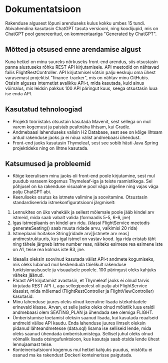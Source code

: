 # Dokumentatsioon
Rakenduse algusest lõpuni arenduseks kulus kokku umbes 15 tundi. Abivahendina kasutasin ChatGPT tasuta versiooni, ning koodijupid, mis on ChatGPT pool genereeritud, on kommentaariga "Generated by ChatGPT".

## Mõtted ja otsused enne arendamise algust
Kuna hetkel on minu suureks nõrkuseks front-end arendus, siis otsustasin panna alustuseks rõhku REST API kirjutamisele. API meetodid on nähtavad failis FlightRestController. 
API kirjutamisel võtsin palju eeskuju oma ühest varasemast projektist "finance-tracker", mis on nähtav minu GitHubis.
Otsisin alguses internetist avalikku API-t, mida kasutada, kuid ainus võimalus, mis leidsin pakkus 100 API päringut kuus, seega otsustasin luua ise enda API.

## Kasutatud tehnoloogiad
- Projekti tööriistaks otsustain kasutada Mavenit, sest sellega on mul varem kogemust ja paistab pealtnäha lihtsam, kui Gradle.
- Andmebaasi lahenduseks valisin H2 Database, sest see on kõige lihtsam antud rakenduse jaoks ja ei nõua välist andmebaasi ühendust.
- Front-end jaoks kasutasin Thymeleaf, sest see sobib hästi Java Spring projektideks ning on lihtne kasutada.

## Katsumused ja probleemid
- Kõige keerulisem minu jaoks oli front-end poole kirjutamine, sest mul puudub varasem kogemus Thymeleaf-iga ja teiste raamistikega. Sel põhjusel on ka rakenduse visuaalne pool väga algeline ning vajas väga palju ChatGPT abi.
- Keeruliseks osutus ka istmete valimine ja soovitamine. Otsustasin standardiseerida istmekonfiguratsiooni järgmiselt:
1. Lennukites on üks vahekäik ja sellest mõlemale poole jääb kindel arv istmeid, mida saab vabalt valida (formaadis 5-5, 6-6, jne)
2. Igas istmeplaanis on kindel arv ridu. (klassi FlightService meetodis generateSeating() saab muuta ridade arvu, vaikimisi 20 rida)
3. Istmeplaani hoitakse String[ridade arv][istmete arv reas] andmestruktuuris, kus igal istmel on vastav kood. Iga rida eristab täht ning tähele järgneb istme number reas, näiteks esimese rea esimene iste on A1, teise rea kolmas iste B3, jne.
- Ideaalis oleksin soovinud kasutada välist API-t andmete kogumiseks, mis oleks lubanud mul keskenduda täielikult rakenduse funktsionaalsusele ja visuaalsele poolele. 100 päringust oleks kahjuks väheks jäänud.
- Pärast API kirjutamist avastasin, et Thymeleaf jaoks ei olnud tarvis kirjutada REST API-t, aga sellegipoolest oli palju abi FlightService klassist, mida mõlemad (FlightRestController ja FlightViewController) kasutasid.
- Minu lahenduse juures oleks olnud keeruline lisada istekohtadele erinevaid klasse. Arvan, et selle jaoks oleks olnud mõistlik luua eraldi andmebaasi olem SEATING_PLAN ja ühendada see olemiga FLIGHT.
- Ümberistumise toetamist oleksin saanud lisada, kui kasutada reaalseid andmeid välise API kaudu. Enda lahenduse juures ilmselt oleksin pidanud lähteandmetesse (data.sql) lisama ise selliseid lende, mida oleks saanud ühendada ümberistumistega. Sellisel juhul oleks olnud võimalik lisada otsingufunktsioon, kus kasutaja saab otsida lende ühest lennujaamast teise.
- Konteinerisatsiooni kogemus mul hetkel kahjuks puudus, mistõttu ei osanud ma ka rakendust Dockeri konteinerisse paigutada.
